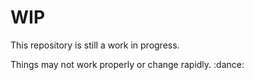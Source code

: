 # WIP

This repository is still a work in progress. 

Things may not work properly or change rapidly. :dance:
